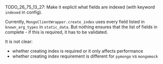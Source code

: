 
TODO_26_75_13_27: Make it explicit what fields are indexed (with keyword `indexed` in config).

Currently, `MongoClientWrapper.create_index` uses every field listed in `known_arg_types` in `static_data`.
But nothing ensures that the list of fields in complete - if this is required, it has to be validated.

It is not clear:
*   whether creating index is required or it only affects performance
*   whether creating index requirement is different for `pymongo` vs `mongomock`

